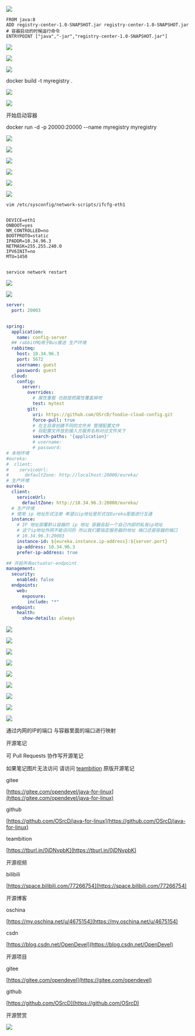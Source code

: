 ![](https://tcs.teambition.net/storage/31225117b776f96d3a883c4162a506310a4d?Signature=eyJhbGciOiJIUzI1NiIsInR5cCI6IkpXVCJ9.eyJBcHBJRCI6IjU5Mzc3MGZmODM5NjMyMDAyZTAzNThmMSIsIl9hcHBJZCI6IjU5Mzc3MGZmODM5NjMyMDAyZTAzNThmMSIsIl9vcmdhbml6YXRpb25JZCI6IiIsImV4cCI6MTYxMjk1ODc2MywiaWF0IjoxNjEyMzUzOTYzLCJyZXNvdXJjZSI6Ii9zdG9yYWdlLzMxMjI1MTE3Yjc3NmY5NmQzYTg4M2M0MTYyYTUwNjMxMGE0ZCJ9.rl0BtsdJquEusweZw6UnEJy7RmJeHI1tTUoHJrrOPJI&download=image.png "")

```text
FROM java:8
ADD registry-center-1.0-SNAPSHOT.jar registry-center-1.0-SNAPSHOT.jar
# 容器启动的时候运行命令
ENTRYPOINT ["java","-jar","registry-center-1.0-SNAPSHOT.jar"]

```



![](https://tcs.teambition.net/storage/312295ddb1771e3831777ede760fbb3bf688?Signature=eyJhbGciOiJIUzI1NiIsInR5cCI6IkpXVCJ9.eyJBcHBJRCI6IjU5Mzc3MGZmODM5NjMyMDAyZTAzNThmMSIsIl9hcHBJZCI6IjU5Mzc3MGZmODM5NjMyMDAyZTAzNThmMSIsIl9vcmdhbml6YXRpb25JZCI6IjVmNTQ2ZDkyODI1NWU3ZjU1MzkxZmUwOSIsImV4cCI6MTYxMjk1OTE5MSwiaWF0IjoxNjEyMzU0MzkxLCJyZXNvdXJjZSI6Ii9zdG9yYWdlLzMxMjI5NWRkYjE3NzFlMzgzMTc3N2VkZTc2MGZiYjNiZjY4OCJ9.b8MRn25eFSCVV__ZKVL_4O5glaL3K_-rW9p7pWK6xZg&download=image.png "")

![](https://tcs.teambition.net/storage/312243d71e83ec6d39764c539b997ef72db7?Signature=eyJhbGciOiJIUzI1NiIsInR5cCI6IkpXVCJ9.eyJBcHBJRCI6IjU5Mzc3MGZmODM5NjMyMDAyZTAzNThmMSIsIl9hcHBJZCI6IjU5Mzc3MGZmODM5NjMyMDAyZTAzNThmMSIsIl9vcmdhbml6YXRpb25JZCI6IjVmNTQ2ZDkyODI1NWU3ZjU1MzkxZmUwOSIsImV4cCI6MTYxMjk1OTE5OCwiaWF0IjoxNjEyMzU0Mzk4LCJyZXNvdXJjZSI6Ii9zdG9yYWdlLzMxMjI0M2Q3MWU4M2VjNmQzOTc2NGM1MzliOTk3ZWY3MmRiNyJ9.rejncz_5KK0kBTCQAb3c5JrAW8q2SdLn7LVmJJdaqH8&download=image.png "")

![](https://tcs.teambition.net/storage/31225c10d369eb9488752f3b0b4eac9d3fc1?Signature=eyJhbGciOiJIUzI1NiIsInR5cCI6IkpXVCJ9.eyJBcHBJRCI6IjU5Mzc3MGZmODM5NjMyMDAyZTAzNThmMSIsIl9hcHBJZCI6IjU5Mzc3MGZmODM5NjMyMDAyZTAzNThmMSIsIl9vcmdhbml6YXRpb25JZCI6IjVmNTQ2ZDkyODI1NWU3ZjU1MzkxZmUwOSIsImV4cCI6MTYxMjk1OTY0MywiaWF0IjoxNjEyMzU0ODQzLCJyZXNvdXJjZSI6Ii9zdG9yYWdlLzMxMjI1YzEwZDM2OWViOTQ4ODc1MmYzYjBiNGVhYzlkM2ZjMSJ9.zgRmSy1Ah6zt5uflA5Kq_G_kCjJ9rs73VQvYd2qeelw&download=image.png "")

docker build -t myregistry .



![](https://tcs.teambition.net/storage/3122e410a8b20eafe18413214529967f3d11?Signature=eyJhbGciOiJIUzI1NiIsInR5cCI6IkpXVCJ9.eyJBcHBJRCI6IjU5Mzc3MGZmODM5NjMyMDAyZTAzNThmMSIsIl9hcHBJZCI6IjU5Mzc3MGZmODM5NjMyMDAyZTAzNThmMSIsIl9vcmdhbml6YXRpb25JZCI6IjVmNTQ2ZDkyODI1NWU3ZjU1MzkxZmUwOSIsImV4cCI6MTYxMjk1OTY2OCwiaWF0IjoxNjEyMzU0ODY4LCJyZXNvdXJjZSI6Ii9zdG9yYWdlLzMxMjJlNDEwYThiMjBlYWZlMTg0MTMyMTQ1Mjk5NjdmM2QxMSJ9.khS13bsiwGFbNYE4w3is5b2IKb1Nh56WnTJD-7JsrxU&download=image.png "")

![](https://tcs.teambition.net/storage/3122dfdc32231a2edc7d432cfaca412ec2cd?Signature=eyJhbGciOiJIUzI1NiIsInR5cCI6IkpXVCJ9.eyJBcHBJRCI6IjU5Mzc3MGZmODM5NjMyMDAyZTAzNThmMSIsIl9hcHBJZCI6IjU5Mzc3MGZmODM5NjMyMDAyZTAzNThmMSIsIl9vcmdhbml6YXRpb25JZCI6IjVmNTQ2ZDkyODI1NWU3ZjU1MzkxZmUwOSIsImV4cCI6MTYxMjk1OTc1NywiaWF0IjoxNjEyMzU0OTU3LCJyZXNvdXJjZSI6Ii9zdG9yYWdlLzMxMjJkZmRjMzIyMzFhMmVkYzdkNDMyY2ZhY2E0MTJlYzJjZCJ9.5N7VVzjeL7X6GAfsob5SDxAHjWsH0yHFDMkSF3qBbLE&download=image.png "")

开始启动容器

docker run -d -p 20000:20000 --name myregistry myregistry

![](https://tcs.teambition.net/storage/312299e97dbdd76f13c321602c57c0f6f0ea?Signature=eyJhbGciOiJIUzI1NiIsInR5cCI6IkpXVCJ9.eyJBcHBJRCI6IjU5Mzc3MGZmODM5NjMyMDAyZTAzNThmMSIsIl9hcHBJZCI6IjU5Mzc3MGZmODM5NjMyMDAyZTAzNThmMSIsIl9vcmdhbml6YXRpb25JZCI6IjVmNTQ2ZDkyODI1NWU3ZjU1MzkxZmUwOSIsImV4cCI6MTYxMjk1OTg4NiwiaWF0IjoxNjEyMzU1MDg2LCJyZXNvdXJjZSI6Ii9zdG9yYWdlLzMxMjI5OWU5N2RiZGQ3NmYxM2MzMjE2MDJjNTdjMGY2ZjBlYSJ9.kKUfWRDMVzSEEkAT3oevvgh7dEgKidgQAHMB8y1at4U&download=image.png "")

![](https://tcs.teambition.net/storage/3122b4253b70126142c0d56e5617a484e381?Signature=eyJhbGciOiJIUzI1NiIsInR5cCI6IkpXVCJ9.eyJBcHBJRCI6IjU5Mzc3MGZmODM5NjMyMDAyZTAzNThmMSIsIl9hcHBJZCI6IjU5Mzc3MGZmODM5NjMyMDAyZTAzNThmMSIsIl9vcmdhbml6YXRpb25JZCI6IjVmNTQ2ZDkyODI1NWU3ZjU1MzkxZmUwOSIsImV4cCI6MTYxMjk2MjIxOCwiaWF0IjoxNjEyMzU3NDE4LCJyZXNvdXJjZSI6Ii9zdG9yYWdlLzMxMjJiNDI1M2I3MDEyNjE0MmMwZDU2ZTU2MTdhNDg0ZTM4MSJ9.540wR04y35boNDS_-f3517xQCsKC0UuTbmBPhPg0rlU&download=image.png "")

![](https://tcs.teambition.net/storage/3122ac6207fd552e422849bc314a9ff093e9?Signature=eyJhbGciOiJIUzI1NiIsInR5cCI6IkpXVCJ9.eyJBcHBJRCI6IjU5Mzc3MGZmODM5NjMyMDAyZTAzNThmMSIsIl9hcHBJZCI6IjU5Mzc3MGZmODM5NjMyMDAyZTAzNThmMSIsIl9vcmdhbml6YXRpb25JZCI6IjVmNTQ2ZDkyODI1NWU3ZjU1MzkxZmUwOSIsImV4cCI6MTYxMjk2MzM3NSwiaWF0IjoxNjEyMzU4NTc1LCJyZXNvdXJjZSI6Ii9zdG9yYWdlLzMxMjJhYzYyMDdmZDU1MmU0MjI4NDliYzMxNGE5ZmYwOTNlOSJ9.2Rerh9iVKdCmp5I4MdUw8YkZnIQYTG5rblh-6sFI-p0&download=image.png "")

![](https://tcs.teambition.net/storage/31226f85540cce723f2b78f712cfd332927d?Signature=eyJhbGciOiJIUzI1NiIsInR5cCI6IkpXVCJ9.eyJBcHBJRCI6IjU5Mzc3MGZmODM5NjMyMDAyZTAzNThmMSIsIl9hcHBJZCI6IjU5Mzc3MGZmODM5NjMyMDAyZTAzNThmMSIsIl9vcmdhbml6YXRpb25JZCI6IjVmNTQ2ZDkyODI1NWU3ZjU1MzkxZmUwOSIsImV4cCI6MTYxMjk2MzQyMiwiaWF0IjoxNjEyMzU4NjIyLCJyZXNvdXJjZSI6Ii9zdG9yYWdlLzMxMjI2Zjg1NTQwY2NlNzIzZjJiNzhmNzEyY2ZkMzMyOTI3ZCJ9.gknD_fnFMWvh05260ujA71_hXlfCdl_3GXB968KmZDs&download=image.png "")

![](https://tcs.teambition.net/storage/3122a6274e98874918d01ffd2adc87386dfb?Signature=eyJhbGciOiJIUzI1NiIsInR5cCI6IkpXVCJ9.eyJBcHBJRCI6IjU5Mzc3MGZmODM5NjMyMDAyZTAzNThmMSIsIl9hcHBJZCI6IjU5Mzc3MGZmODM5NjMyMDAyZTAzNThmMSIsIl9vcmdhbml6YXRpb25JZCI6IjVmNTQ2ZDkyODI1NWU3ZjU1MzkxZmUwOSIsImV4cCI6MTYxMjk2NDUzOSwiaWF0IjoxNjEyMzU5NzM5LCJyZXNvdXJjZSI6Ii9zdG9yYWdlLzMxMjJhNjI3NGU5ODg3NDkxOGQwMWZmZDJhZGM4NzM4NmRmYiJ9.PVB81dsw5TBPOTfA37wHC0v7uclBB7feNFVgKwL-8K8&download=image.png "")

![](https://tcs.teambition.net/storage/3122d0995f05adbd1a5115208371ed4df66c?Signature=eyJhbGciOiJIUzI1NiIsInR5cCI6IkpXVCJ9.eyJBcHBJRCI6IjU5Mzc3MGZmODM5NjMyMDAyZTAzNThmMSIsIl9hcHBJZCI6IjU5Mzc3MGZmODM5NjMyMDAyZTAzNThmMSIsIl9vcmdhbml6YXRpb25JZCI6IjVmNTQ2ZDkyODI1NWU3ZjU1MzkxZmUwOSIsImV4cCI6MTYxMjk2NDMxMSwiaWF0IjoxNjEyMzU5NTExLCJyZXNvdXJjZSI6Ii9zdG9yYWdlLzMxMjJkMDk5NWYwNWFkYmQxYTUxMTUyMDgzNzFlZDRkZjY2YyJ9.Y6-yV609PdVTRTMYIzydHexrS7cihcg5ixiIlfLBHUU&download=image.png "")

```text
vim /etc/sysconfig/network-scripts/ifcfg-eth1 


DEVICE=eth1
ONBOOT=yes
NM_CONTROLLED=no
BOOTPROTO=static
IPADDR=10.34.96.3
NETMASK=255.255.240.0
IPV6INIT=no
MTU=1450


service network restart

```

![](https://tcs.teambition.net/storage/312213af04e477ae17b6660bc95c195d2bad?Signature=eyJhbGciOiJIUzI1NiIsInR5cCI6IkpXVCJ9.eyJBcHBJRCI6IjU5Mzc3MGZmODM5NjMyMDAyZTAzNThmMSIsIl9hcHBJZCI6IjU5Mzc3MGZmODM5NjMyMDAyZTAzNThmMSIsIl9vcmdhbml6YXRpb25JZCI6IjVmNTQ2ZDkyODI1NWU3ZjU1MzkxZmUwOSIsImV4cCI6MTYxMjk2NDU4MiwiaWF0IjoxNjEyMzU5NzgyLCJyZXNvdXJjZSI6Ii9zdG9yYWdlLzMxMjIxM2FmMDRlNDc3YWUxN2I2NjYwYmM5NWMxOTVkMmJhZCJ9.Hkkt8hj4gz2AAJvNNW6kugg43jcsVdQGlVgW27QBIqo&download=image.png "")

![](https://tcs.teambition.net/storage/3122ad13bb9d3dab2a9be4510e53be8ec567?Signature=eyJhbGciOiJIUzI1NiIsInR5cCI6IkpXVCJ9.eyJBcHBJRCI6IjU5Mzc3MGZmODM5NjMyMDAyZTAzNThmMSIsIl9hcHBJZCI6IjU5Mzc3MGZmODM5NjMyMDAyZTAzNThmMSIsIl9vcmdhbml6YXRpb25JZCI6IjVmNTQ2ZDkyODI1NWU3ZjU1MzkxZmUwOSIsImV4cCI6MTYxMjk2NDY4NSwiaWF0IjoxNjEyMzU5ODg1LCJyZXNvdXJjZSI6Ii9zdG9yYWdlLzMxMjJhZDEzYmI5ZDNkYWIyYTliZTQ1MTBlNTNiZThlYzU2NyJ9.zYgA_l3-R9fa3kxHe7alOM42eqlP7f-jecePnbJaE00&download=image.png "")

```yaml
server:
  port: 20003


spring:
  application:
    name: config-server
  ## rabbitMQ用于Bus推送 生产环境
  rabbitmq:
    host: 10.34.96.3
    port: 5672
    username: guest
    password: guest
  cloud:
    config:
      server:
        overrides:
          # 属性重载 也就是把属性覆盖掉吧
          test: mytest
        git:
          uri: https://github.com/OSrcD/foodie-cloud-config.git
          force-pull: true
          # 在主目录创建不同的文件夹 管理配置文件
          # 将配置文件放到接入方服务名称对应文件夹下
          search-paths: '{application}'
          # username:
          # password:
# 本地环境
#eureka:
#  client:
#    serviceUrl:
#      defaultZone: http://localhost:20000/eureka/
# 生产环境
eureka:
  client:
    serviceUrl:
      defaultZone: http://10.34.96.3:20000/eureka/
  # 生产环境
  # 使用 ip 地址形式注册 希望以ip地址是形式在Eureka里面进行互通
  instance:
    # IP 地址部署默认容器的 ip 地址 容器会起一个自己内部的私有ip地址
    # 这个ip地址外网不能访问的 所以我们要指定服务器的地址 端口还是容器的端口
    # 10.34.96.3:20003
    instance-id: ${eureka.instance.ip-address}:${server.port}
    ip-address: 10.34.96.3
    prefer-ip-address: true

## 开启所有actuator-endpoint
management:
  security:
    enabled: false
  endpoints:
    web:
      exposure:
        include: "*"
  endpoint:
    health:
      show-details: always
```

![](https://tcs.teambition.net/storage/3122f12c68e2b9d0e061291807862fc78216?Signature=eyJhbGciOiJIUzI1NiIsInR5cCI6IkpXVCJ9.eyJBcHBJRCI6IjU5Mzc3MGZmODM5NjMyMDAyZTAzNThmMSIsIl9hcHBJZCI6IjU5Mzc3MGZmODM5NjMyMDAyZTAzNThmMSIsIl9vcmdhbml6YXRpb25JZCI6IjVmNTQ2ZDkyODI1NWU3ZjU1MzkxZmUwOSIsImV4cCI6MTYxMjk2Nzk3NiwiaWF0IjoxNjEyMzYzMTc2LCJyZXNvdXJjZSI6Ii9zdG9yYWdlLzMxMjJmMTJjNjhlMmI5ZDBlMDYxMjkxODA3ODYyZmM3ODIxNiJ9.Gz266rjJp-SJHe76h5YPtCga_dVYNynuVysmq1lx-_Q&download=image.png "")

![](https://tcs.teambition.net/storage/3122ac62fc53fb749728c0d3bfa4a26f4f48?Signature=eyJhbGciOiJIUzI1NiIsInR5cCI6IkpXVCJ9.eyJBcHBJRCI6IjU5Mzc3MGZmODM5NjMyMDAyZTAzNThmMSIsIl9hcHBJZCI6IjU5Mzc3MGZmODM5NjMyMDAyZTAzNThmMSIsIl9vcmdhbml6YXRpb25JZCI6IjVmNTQ2ZDkyODI1NWU3ZjU1MzkxZmUwOSIsImV4cCI6MTYxMjk2ODAwMywiaWF0IjoxNjEyMzYzMjAzLCJyZXNvdXJjZSI6Ii9zdG9yYWdlLzMxMjJhYzYyZmM1M2ZiNzQ5NzI4YzBkM2JmYTRhMjZmNGY0OCJ9.8i8JHvbVxjpnKrtxSbTSwpHEo5DxoBIHDk6tKt_OsZk&download=image.png "")

![](https://tcs.teambition.net/storage/31228e083374020ec051a174885d4caf3535?Signature=eyJhbGciOiJIUzI1NiIsInR5cCI6IkpXVCJ9.eyJBcHBJRCI6IjU5Mzc3MGZmODM5NjMyMDAyZTAzNThmMSIsIl9hcHBJZCI6IjU5Mzc3MGZmODM5NjMyMDAyZTAzNThmMSIsIl9vcmdhbml6YXRpb25JZCI6IjVmNTQ2ZDkyODI1NWU3ZjU1MzkxZmUwOSIsImV4cCI6MTYxMjk2ODAzMiwiaWF0IjoxNjEyMzYzMjMyLCJyZXNvdXJjZSI6Ii9zdG9yYWdlLzMxMjI4ZTA4MzM3NDAyMGVjMDUxYTE3NDg4NWQ0Y2FmMzUzNSJ9.h_3XZBDiIHPRYUdJh5BwOLpZq59SXPBdhsWEy9e7lqk&download=image.png "")

![](https://tcs.teambition.net/storage/31228ac0543bea1ca6dd34b3193f5b35889f?Signature=eyJhbGciOiJIUzI1NiIsInR5cCI6IkpXVCJ9.eyJBcHBJRCI6IjU5Mzc3MGZmODM5NjMyMDAyZTAzNThmMSIsIl9hcHBJZCI6IjU5Mzc3MGZmODM5NjMyMDAyZTAzNThmMSIsIl9vcmdhbml6YXRpb25JZCI6IjVmNTQ2ZDkyODI1NWU3ZjU1MzkxZmUwOSIsImV4cCI6MTYxMjk2ODEzMSwiaWF0IjoxNjEyMzYzMzMxLCJyZXNvdXJjZSI6Ii9zdG9yYWdlLzMxMjI4YWMwNTQzYmVhMWNhNmRkMzRiMzE5M2Y1YjM1ODg5ZiJ9.BwFusbZ7TJ-rEJZxr9an4xGxx-7O5oo3JqzTPXjl_dE&download=image.png "")

![](https://tcs.teambition.net/storage/3122f3529c2111db8749d9852886f0f45091?Signature=eyJhbGciOiJIUzI1NiIsInR5cCI6IkpXVCJ9.eyJBcHBJRCI6IjU5Mzc3MGZmODM5NjMyMDAyZTAzNThmMSIsIl9hcHBJZCI6IjU5Mzc3MGZmODM5NjMyMDAyZTAzNThmMSIsIl9vcmdhbml6YXRpb25JZCI6IjVmNTQ2ZDkyODI1NWU3ZjU1MzkxZmUwOSIsImV4cCI6MTYxMjk2ODE5MiwiaWF0IjoxNjEyMzYzMzkyLCJyZXNvdXJjZSI6Ii9zdG9yYWdlLzMxMjJmMzUyOWMyMTExZGI4NzQ5ZDk4NTI4ODZmMGY0NTA5MSJ9.OY6jlONaCekGw2iFU-uliHXgl2DYh9qeBAA_N2jtzGc&download=image.png "")

![](https://tcs.teambition.net/storage/31229ff13e73c953eea3bd69853d1dcfa1e7?Signature=eyJhbGciOiJIUzI1NiIsInR5cCI6IkpXVCJ9.eyJBcHBJRCI6IjU5Mzc3MGZmODM5NjMyMDAyZTAzNThmMSIsIl9hcHBJZCI6IjU5Mzc3MGZmODM5NjMyMDAyZTAzNThmMSIsIl9vcmdhbml6YXRpb25JZCI6IjVmNTQ2ZDkyODI1NWU3ZjU1MzkxZmUwOSIsImV4cCI6MTYxMjk2ODIyOSwiaWF0IjoxNjEyMzYzNDI5LCJyZXNvdXJjZSI6Ii9zdG9yYWdlLzMxMjI5ZmYxM2U3M2M5NTNlZWEzYmQ2OTg1M2QxZGNmYTFlNyJ9.giqHtpnkKh6cFA2evbhkioGoiOxs9gZD4IbKF3q4vME&download=image.png "")

![](https://tcs.teambition.net/storage/3122d0022740fa503d3ad60c52dd028d410d?Signature=eyJhbGciOiJIUzI1NiIsInR5cCI6IkpXVCJ9.eyJBcHBJRCI6IjU5Mzc3MGZmODM5NjMyMDAyZTAzNThmMSIsIl9hcHBJZCI6IjU5Mzc3MGZmODM5NjMyMDAyZTAzNThmMSIsIl9vcmdhbml6YXRpb25JZCI6IjVmNTQ2ZDkyODI1NWU3ZjU1MzkxZmUwOSIsImV4cCI6MTYxMjk2ODI1NSwiaWF0IjoxNjEyMzYzNDU1LCJyZXNvdXJjZSI6Ii9zdG9yYWdlLzMxMjJkMDAyMjc0MGZhNTAzZDNhZDYwYzUyZGQwMjhkNDEwZCJ9.TJL_SpuAZQgpt-Gi4tcQr-oK0LF51XX12sDzPtuu1ag&download=image.png "")

![](https://tcs.teambition.net/storage/31220eae9970d333560803368b7274c94ae1?Signature=eyJhbGciOiJIUzI1NiIsInR5cCI6IkpXVCJ9.eyJBcHBJRCI6IjU5Mzc3MGZmODM5NjMyMDAyZTAzNThmMSIsIl9hcHBJZCI6IjU5Mzc3MGZmODM5NjMyMDAyZTAzNThmMSIsIl9vcmdhbml6YXRpb25JZCI6IjVmNTQ2ZDkyODI1NWU3ZjU1MzkxZmUwOSIsImV4cCI6MTYxMjk2ODMyMywiaWF0IjoxNjEyMzYzNTIzLCJyZXNvdXJjZSI6Ii9zdG9yYWdlLzMxMjIwZWFlOTk3MGQzMzM1NjA4MDMzNjhiNzI3NGM5NGFlMSJ9.DCoG0hYc-ysLAsbedkfyXvEc-bDfTuV5xgqEbBVp5zQ&download=image.png "")

![](https://tcs.teambition.net/storage/312247f08b7601e54174e5efd96820c89b93?Signature=eyJhbGciOiJIUzI1NiIsInR5cCI6IkpXVCJ9.eyJBcHBJRCI6IjU5Mzc3MGZmODM5NjMyMDAyZTAzNThmMSIsIl9hcHBJZCI6IjU5Mzc3MGZmODM5NjMyMDAyZTAzNThmMSIsIl9vcmdhbml6YXRpb25JZCI6IjVmNTQ2ZDkyODI1NWU3ZjU1MzkxZmUwOSIsImV4cCI6MTYxMjk2ODQ1MiwiaWF0IjoxNjEyMzYzNjUyLCJyZXNvdXJjZSI6Ii9zdG9yYWdlLzMxMjI0N2YwOGI3NjAxZTU0MTc0ZTVlZmQ5NjgyMGM4OWI5MyJ9.u7yDwH4nuX-XtB7tmMwOSEwjRMPxwB2bFI3NES524HI&download=image.png "")

通过内网的IP的端口 与容器里面的端口进行映射



开源笔记

可 Pull Requests 协作写开源笔记

如果笔记图片无法访问 请访问 [teambition](https://tburl.in/0jDNvpbK) 原版开源笔记

gitee

[https://gitee.com/opendevel/java-for-linux](https://gitee.com/opendevel/java-for-linux)

github

[https://github.com/OSrcD/java-for-linux](https://github.com/OSrcD/java-for-linux)

teambition

[https://tburl.in/0jDNvpbK](https://tburl.in/0jDNvpbK)

开源视频

bilibili

[https://space.bilibili.com/77266754](https://space.bilibili.com/77266754)

开源博客

oschina

[https://my.oschina.net/u/4675154](https://my.oschina.net/u/4675154)

csdn

[https://blog.csdn.net/OpenDevel](https://blog.csdn.net/OpenDevel)

开源项目

gitee

[https://gitee.com/opendevel](https://gitee.com/opendevel)

github

[https://github.com/OSrcD](https://github.com/OSrcD)

开源赞赏

![](https://tcs.teambition.net/storage/3121aed56e96d914e1046f3b498b493ce232?Signature=eyJhbGciOiJIUzI1NiIsInR5cCI6IkpXVCJ9.eyJBcHBJRCI6IjU5Mzc3MGZmODM5NjMyMDAyZTAzNThmMSIsIl9hcHBJZCI6IjU5Mzc3MGZmODM5NjMyMDAyZTAzNThmMSIsIl9vcmdhbml6YXRpb25JZCI6IiIsImV4cCI6MTYxMjk1ODc2MywiaWF0IjoxNjEyMzUzOTYzLCJyZXNvdXJjZSI6Ii9zdG9yYWdlLzMxMjFhZWQ1NmU5NmQ5MTRlMTA0NmYzYjQ5OGI0OTNjZTIzMiJ9.BZ_9a7fM_HICCx0IUuzsykbi_xpz1dtuKmoIDRKyN18&download=image.png "")

